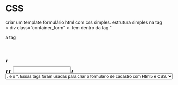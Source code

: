 # CSS
criar um template formulário html com css simples.
estrutura simples na tag < div class=”container_form” >. 
tem dentro da tag "<div> a tag <h1>,<form>,<label>, <input>, <select>, <option>, <span> e o <button>".
Essas tags foram usadas para criar o  formulário de cadastro com Html5 e CSS. 
